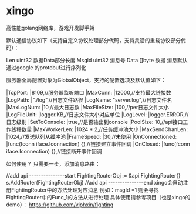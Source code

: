 # xingo
高性能golang网络库，游戏开发脚手架

默认通信协议如下（支持自定义协议处理部分代码，支持灵活的重载协议部分代码）：

Len   uint32 数据Data部分长度
MsgId uint32 消息号
Data  []byte 数据
消息默认通过google 的protobuf进行序列化

服务器全局配置对象为GlobalObject，支持的配置选项及默认值如下：

  |TcpPort:        |8109,//服务器监听端口
  |MaxConn:        |12000,//支持最大链接数
  |LogPath:        |"./log",//日志文件路径
  |LogName:        "server.log",//日志文件名
  |MaxLogNum:      |10,//最大日志数
  |MaxFileSize:    |100,//per日志文件大小
  |LogFileUnit:    |logger.KB,//日志文件大小对应单位
  |LogLevel:       |logger.ERROR,//日志级别
  |SetToConsole:   |true,//是否输出到console
  |PoolSize:       10,//api接口工作线程数量
  |MaxWorkerLen:   |1024 * 2,//任务缓冲池大小
  |MaxSendChanLen: |1024,//发送队列从缓冲池
  |FrameSpeed:     |30,//未使用
  |OnConnectioned: |func(fconn iface.Iconnection) {},//链接建立事件回调
  |OnClosed:       |func(fconn iface.Iconnection) {},//链接断开事件回调
  
  如何使用？
  只需要一步，添加消息路由：
  
  //add api ---------------start
	FightingRouterObj := &api.FightingRouter{}
	s.AddRouter(FightingRouterObj)
	//add api ---------------end
  xingo会自动注册FightingRouter中的方法处理对应消息
  例如：msgId =1 则会寻找FightingRouter中的Func_1的方法从进行处理
  具体使用请参考项目（也是xingo的demo）：
  https://github.com/viphxin/fighting
  
